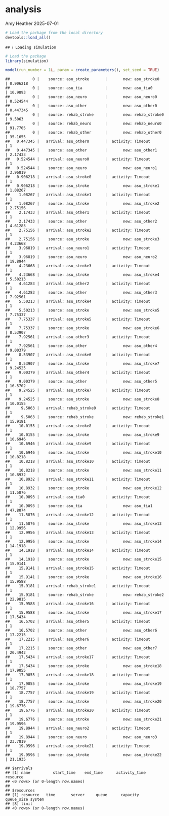 analysis
================
Amy Heather
2025-07-01

``` r
# Load the package from the local directory
devtools::load_all()
```

    ## ℹ Loading simulation

``` r
# Load the package
library(simulation)
```

``` r
model(run_number = 1L, param = create_parameters(), set_seed = TRUE)
```

    ##          0 |    source: asu_stroke       |       new: asu_stroke0      | 0.906218
    ##          0 |    source: asu_tia          |       new: asu_tia0         | 10.9893
    ##          0 |    source: asu_neuro        |       new: asu_neuro0       | 0.524544
    ##          0 |    source: asu_other        |       new: asu_other0       | 0.447345
    ##          0 |    source: rehab_stroke     |       new: rehab_stroke0    | 9.5063
    ##          0 |    source: rehab_neuro      |       new: rehab_neuro0     | 91.7705
    ##          0 |    source: rehab_other      |       new: rehab_other0     | 35.1655
    ##   0.447345 |   arrival: asu_other0       |  activity: Timeout          | 1
    ##   0.447345 |    source: asu_other        |       new: asu_other1       | 2.17433
    ##   0.524544 |   arrival: asu_neuro0       |  activity: Timeout          | 1
    ##   0.524544 |    source: asu_neuro        |       new: asu_neuro1       | 3.96819
    ##   0.906218 |   arrival: asu_stroke0      |  activity: Timeout          | 1
    ##   0.906218 |    source: asu_stroke       |       new: asu_stroke1      | 1.08267
    ##    1.08267 |   arrival: asu_stroke1      |  activity: Timeout          | 1
    ##    1.08267 |    source: asu_stroke       |       new: asu_stroke2      | 2.75156
    ##    2.17433 |   arrival: asu_other1       |  activity: Timeout          | 1
    ##    2.17433 |    source: asu_other        |       new: asu_other2       | 4.61283
    ##    2.75156 |   arrival: asu_stroke2      |  activity: Timeout          | 1
    ##    2.75156 |    source: asu_stroke       |       new: asu_stroke3      | 4.23668
    ##    3.96819 |   arrival: asu_neuro1       |  activity: Timeout          | 1
    ##    3.96819 |    source: asu_neuro        |       new: asu_neuro2       | 19.8944
    ##    4.23668 |   arrival: asu_stroke3      |  activity: Timeout          | 1
    ##    4.23668 |    source: asu_stroke       |       new: asu_stroke4      | 5.50213
    ##    4.61283 |   arrival: asu_other2       |  activity: Timeout          | 1
    ##    4.61283 |    source: asu_other        |       new: asu_other3       | 7.92561
    ##    5.50213 |   arrival: asu_stroke4      |  activity: Timeout          | 1
    ##    5.50213 |    source: asu_stroke       |       new: asu_stroke5      | 7.75337
    ##    7.75337 |   arrival: asu_stroke5      |  activity: Timeout          | 1
    ##    7.75337 |    source: asu_stroke       |       new: asu_stroke6      | 8.53907
    ##    7.92561 |   arrival: asu_other3       |  activity: Timeout          | 1
    ##    7.92561 |    source: asu_other        |       new: asu_other4       | 9.00379
    ##    8.53907 |   arrival: asu_stroke6      |  activity: Timeout          | 1
    ##    8.53907 |    source: asu_stroke       |       new: asu_stroke7      | 9.24525
    ##    9.00379 |   arrival: asu_other4       |  activity: Timeout          | 1
    ##    9.00379 |    source: asu_other        |       new: asu_other5       | 16.5702
    ##    9.24525 |   arrival: asu_stroke7      |  activity: Timeout          | 1
    ##    9.24525 |    source: asu_stroke       |       new: asu_stroke8      | 10.0155
    ##     9.5063 |   arrival: rehab_stroke0    |  activity: Timeout          | 1
    ##     9.5063 |    source: rehab_stroke     |       new: rehab_stroke1    | 15.9181
    ##    10.0155 |   arrival: asu_stroke8      |  activity: Timeout          | 1
    ##    10.0155 |    source: asu_stroke       |       new: asu_stroke9      | 10.6946
    ##    10.6946 |   arrival: asu_stroke9      |  activity: Timeout          | 1
    ##    10.6946 |    source: asu_stroke       |       new: asu_stroke10     | 10.8218
    ##    10.8218 |   arrival: asu_stroke10     |  activity: Timeout          | 1
    ##    10.8218 |    source: asu_stroke       |       new: asu_stroke11     | 10.8932
    ##    10.8932 |   arrival: asu_stroke11     |  activity: Timeout          | 1
    ##    10.8932 |    source: asu_stroke       |       new: asu_stroke12     | 11.5876
    ##    10.9893 |   arrival: asu_tia0         |  activity: Timeout          | 1
    ##    10.9893 |    source: asu_tia          |       new: asu_tia1         | 47.8074
    ##    11.5876 |   arrival: asu_stroke12     |  activity: Timeout          | 1
    ##    11.5876 |    source: asu_stroke       |       new: asu_stroke13     | 12.9956
    ##    12.9956 |   arrival: asu_stroke13     |  activity: Timeout          | 1
    ##    12.9956 |    source: asu_stroke       |       new: asu_stroke14     | 14.1918
    ##    14.1918 |   arrival: asu_stroke14     |  activity: Timeout          | 1
    ##    14.1918 |    source: asu_stroke       |       new: asu_stroke15     | 15.9141
    ##    15.9141 |   arrival: asu_stroke15     |  activity: Timeout          | 1
    ##    15.9141 |    source: asu_stroke       |       new: asu_stroke16     | 15.9588
    ##    15.9181 |   arrival: rehab_stroke1    |  activity: Timeout          | 1
    ##    15.9181 |    source: rehab_stroke     |       new: rehab_stroke2    | 22.9815
    ##    15.9588 |   arrival: asu_stroke16     |  activity: Timeout          | 1
    ##    15.9588 |    source: asu_stroke       |       new: asu_stroke17     | 17.5434
    ##    16.5702 |   arrival: asu_other5       |  activity: Timeout          | 1
    ##    16.5702 |    source: asu_other        |       new: asu_other6       | 17.2215
    ##    17.2215 |   arrival: asu_other6       |  activity: Timeout          | 1
    ##    17.2215 |    source: asu_other        |       new: asu_other7       | 20.4942
    ##    17.5434 |   arrival: asu_stroke17     |  activity: Timeout          | 1
    ##    17.5434 |    source: asu_stroke       |       new: asu_stroke18     | 17.9055
    ##    17.9055 |   arrival: asu_stroke18     |  activity: Timeout          | 1
    ##    17.9055 |    source: asu_stroke       |       new: asu_stroke19     | 18.7757
    ##    18.7757 |   arrival: asu_stroke19     |  activity: Timeout          | 1
    ##    18.7757 |    source: asu_stroke       |       new: asu_stroke20     | 19.6776
    ##    19.6776 |   arrival: asu_stroke20     |  activity: Timeout          | 1
    ##    19.6776 |    source: asu_stroke       |       new: asu_stroke21     | 19.9596
    ##    19.8944 |   arrival: asu_neuro2       |  activity: Timeout          | 1
    ##    19.8944 |    source: asu_neuro        |       new: asu_neuro3       | 23.7819
    ##    19.9596 |   arrival: asu_stroke21     |  activity: Timeout          | 1
    ##    19.9596 |    source: asu_stroke       |       new: asu_stroke22     | 21.1935

    ## $arrivals
    ## [1] name          start_time    end_time      activity_time resource     
    ## <0 rows> (or 0-length row.names)
    ## 
    ## $resources
    ## [1] resource   time       server     queue      capacity   queue_size system    
    ## [8] limit     
    ## <0 rows> (or 0-length row.names)
